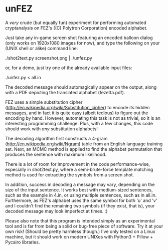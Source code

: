 unFEZ
========

A *very* crude (but equally fun) experiment for performing
automated cryptanalysis on FEZ's ((C) Polytron Corporation)
encoded alphabet.

Just take any in-game screen shot featuring an encoded balloon
dialog (only works on 1920x1080 images for now), and type the
following on your (UNIX shell or alike) command line:

./shot2text.py screenshot.png | ./unfez.py

or, for a demo, just try one of the already available input files:

./unfez.py < all.in

The decoded message should automagically appear on the output,
along with a PDF depicting the translated alphabet
(fezetta.pdf).

FEZ uses a simple substitution cipher
(http://en.wikipedia.org/wiki/Substitution_cipher) to encode its
hidden messages, and in fact it is quite easy (albeit tedious) to
figure out the encoding by hand.  However, automating this task is
not as trivial, so it is an interesting programming challenge.
Plus, with a few changes, this code should work with *any*
substitution alphabets!

The decoding algorithm first constructs a 4-gram
(http://en.wikipedia.org/wiki/Ngram) table from an English language
training set. Next, an MCMC method is applied to find the alphabet
permutation that produces the sentence with maximum likelihood.

There is a lot of room for improvement in the code
performance-wise, especially in shot2text.py, where a
semi-brute-force template matching method is used for extracting
the symbols from a screen shot.

In addition, success in decoding a message may vary, depending on
the size of the input sentence. It works best with medium-sized
sentences, such as the example in 4.in, or using multiple
sentences, such as in all.in.  Furthermore, as FEZ's alphabet uses
the same symbol for both 'u' and 'v' and I couldn't find the
remaining two symbols (if they exist, that is), your decoded
message may look imperfect at times. :)

Please also note that this program is intended simply as an
experimental tool and is far from being a solid or bug-free piece
of software. Try it at your own risk! (Should be pretty harmless
though.) I've only tested on a Linux machine, but it should work
on modern UNIXes with Python3 + Pillow + Pycairo libraries.
